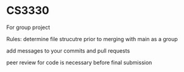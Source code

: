 # CS3330
For group project 

Rules: determine file strucutre prior to merging with main as a group

add messages to your commits and pull requests

peer review for code is necessary before final submission
